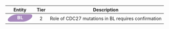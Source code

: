 |Entity|Tier|Description              |
|:----:|:----:|------------------------------|
|![BL](images/icons/BL_tier2.png) | 2 | Role of CDC27 mutations in BL requires confirmation|
